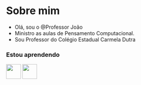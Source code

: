 # Sobre mim
- Olá, sou o @Professor João
- Ministro as aulas de Pensamento Computacional.
- Sou Professor do Colégio Estadual Carmela Dutra
<!---
Profjm96/Profjm96 is a ✨ special ✨ repository because its `README.md` (this file) appears on your GitHub profile.
You can click the Preview link to take a look at your changes.
--->

### Estou aprendendo

<img src="https://cdn.jsdelivr.net/gh/devicons/devicon/icons/java/java-original.svg" width="40" height="40"/> <img src="https://cdn.jsdelivr.net/gh/devicons/devicon/icons/linux/linux-original.svg" width="40" height="40"/>

